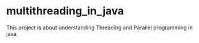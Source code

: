 # multithreading_in_java
This project is about understanding Threading and Parallel programming in java
